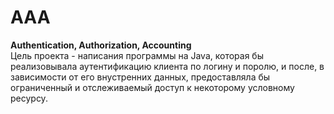 # AAA
 **Authentication, Authorization, Accounting**  
 Цель проекта - написания программы на Java,
 которая бы реализовывала аутентификацию клиента по логину и поролю,
 и после, в зависимости от его внустренних данных,
 предоставляла бы ограниченный и отслеживаемый доступ к некоторому условному ресурсу.